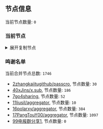 
## 节点信息
当前节点数量: `0`
### 当前节点
<details>
  <summary>展开复制节点</summary>

    

</details>

### 鸣谢名单
当前合并节点总数: `1746`
- [2zhangkaiitugithub/passcro](https://github.com/zhangkaiitugithub/passcro), 节点数量: `30`
- [40xJins/x.sub](https://github.com/0xJins/x.sub), 节点数量: `186`
- [7go4sharing](https://github.com/go4sharing), 节点数量: `52`
- [11liusil/aggregator](https://github.com/liusil/aggregator), 节点数量: `10`
- [16polarxy/aggregator](https://github.com/polarxy/aggregator), 节点数量: `384`
- [17PangTouY00/aggregator](https://github.com/PangTouY00/aggregator), 节点数量: `1097`
- [99电报群分享1](https://github.com/cdddbc/getAirport), 节点数量: `0`


